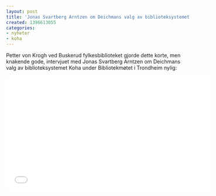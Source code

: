 ```yaml
---
layout: post
title: 'Jonas Svartberg Arntzen om Deichmans valg av biblioteksystemet Koha '
created: 1396613055
categories:
- nyheter
- koha
---
```

<p>Petter von Krogh ved Buskerud fylkesbiblioteket gjorde dette korte, men knakende gode, intervjuet med Jonas Svartberg Arntzen om Deichmans valg av biblioteksystemet Koha under Bibliotekmøtet i Trondheim nylig:</p>

<iframe width="560" height="315" src="//www.youtube.com/embed/3vZauC01a2o" frameborder="0" allowfullscreen></iframe>

